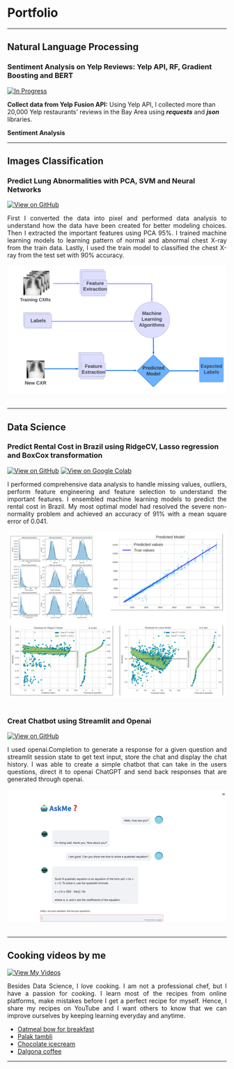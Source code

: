 # Portfolio
---
## Natural Language Processing 

### Sentiment Analysis on Yelp Reviews: Yelp API, RF, Gradient Boosting and BERT

[![In Progress](https://img.shields.io/badge/GitHub-In_progress-blightgreen?logo=GitHub)](https://github.com/Thigiang/Yelp-review)

**Collect data from Yelp Fusion API:** Using Yelp API, I collected more than 20,000 Yelp restaurants' reviews in the Bay Area using ***requests*** and ***json*** libraries.

**Sentiment Analysis**

---

## Images Classification

### Predict Lung Abnormalities with PCA, SVM and Neural Networks

[![View on GitHub](https://img.shields.io/badge/GitHub-View_on_GitHub-blue?logo=GitHub)](https://github.com/Thigiang/Chest-X-ray-Classification-Project)

<div style="text-align: justify">  First I converted the data into pixel and performed data analysis to understand how the data have been created for better modeling choices. Then I extracted the important features using PCA 95%. I trained machine learning models to learning pattern of normal and abnormal chest X-ray from the train data. Lastly, I used the train model to classified the chest X-ray from the test set with 90% accuracy. </div>

<br>
<center> <img src="images/cxr.png"/></center>
<br>

---

## Data Science

### Predict Rental Cost in Brazil using RidgeCV, Lasso regression and BoxCox transformation

[![View on GitHub](https://img.shields.io/badge/GitHub-View_on_GitHub-blue?logo=GitHub)](https://github.com/Thigiang/Regression-Model-rent-price-Brazil)
[![View on Google Colab](https://img.shields.io/badge/Colab-Run_in_Google_Colab-blue?logo=Google&logoColor=FDBA18)](https://colab.research.google.com/drive/1BW9zROaRDpgmJI6ueYW5pUkswERU5_-Q?usp=sharing)

<div style="text-align: justify">  I performed comprehensive data analysis to handle missing values, outliers, perform feature engineering and feature selection to understand the important features. I ensembled machine learning models to predict the rental cost in Brazil. My most optimal model had resolved the severe non-normality problem and achieved an accuracy of 91% with a mean square error of 0.041.</div>

<br>
<center> <img src="images/renthouse.png"/></center>
<br>


### Creat Chatbot using Streamlit and Openai

[![View on GitHub](https://img.shields.io/badge/GitHub-View_on_GitHub-blue?logo=GitHub)](https://github.com/Thigiang/Chatbot)

<div style="text-align: justify"> I used openai.Completion to generate a response for a given question and streamlit session state to get text input, store the chat and display the chat history. I was able to create a simple chatbot that can take in the users questions, direct it to openai ChatGPT and send back responses that are generated through openai.</div>

<br>
<center> <img src="images/chatbot.png"/></center>
<br>

---

## Cooking videos by me

[![View My Videos](https://img.shields.io/badge/YouTube-View_My_Videos-grey?logo=youtube&labelColor=FF0000)](https://www.youtube.com/watch?v=_fB3Zdgr9Aw)

<div style="text-align: justify"> Besides Data Science, I love cooking. I am not a professional chef, but I have a passion for cooking. I learn most of the recipes from online platforms, make mistakes before I get a perfect recipe for myself. Hence, I share my recipes on YouTube and I want others to know that we can improve ourselves by keeping learning everyday and anytime.  </div>

- [Oatmeal bow for breakfast](https://www.youtube.com/watch?v=_fB3Zdgr9Aw)
- [Palak tambli](https://www.youtube.com/watch?v=1SPz_p7u1bg)
- [Chocolate icecream](https://www.youtube.com/watch?v=lxAca4Lv-z0)
- [Dalgona coffee](https://www.youtube.com/watch?v=SmHp9wdCk2I&t=1s)

---
